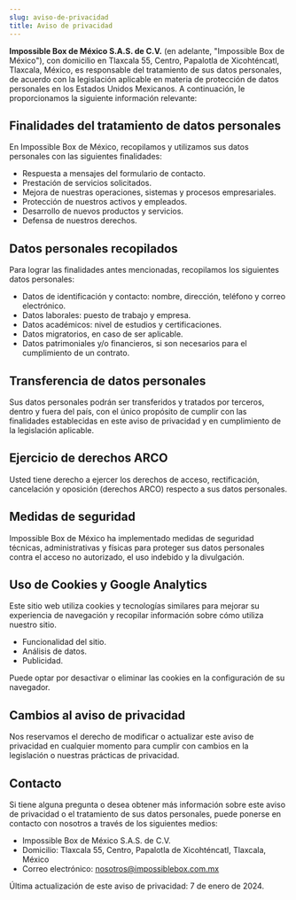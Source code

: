 ```yaml
---
slug: aviso-de-privacidad
title: Aviso de privacidad
---
```


**Impossible Box de México S.A.S. de C.V.** (en adelante, "Impossible Box de México"), con domicilio en Tlaxcala 55, Centro, Papalotla de Xicohténcatl, Tlaxcala, México, es responsable del tratamiento de sus datos personales, de acuerdo con la legislación aplicable en materia de protección de datos personales en los Estados Unidos Mexicanos. A continuación, le proporcionamos la siguiente información relevante:

## Finalidades del tratamiento de datos personales

En Impossible Box de México, recopilamos y utilizamos sus datos personales con las siguientes finalidades:

- Respuesta a mensajes del formulario de contacto.
- Prestación de servicios solicitados.
- Mejora de nuestras operaciones, sistemas y procesos empresariales.
- Protección de nuestros activos y empleados.
- Desarrollo de nuevos productos y servicios.
- Defensa de nuestros derechos.

## Datos personales recopilados

Para lograr las finalidades antes mencionadas, recopilamos los siguientes datos personales:

- Datos de identificación y contacto: nombre, dirección, teléfono y correo electrónico.
- Datos laborales: puesto de trabajo y empresa.
- Datos académicos: nivel de estudios y certificaciones.
- Datos migratorios, en caso de ser aplicable.
- Datos patrimoniales y/o financieros, si son necesarios para el cumplimiento de un contrato.

## Transferencia de datos personales

Sus datos personales podrán ser transferidos y tratados por terceros, dentro y fuera del país, con el único propósito de cumplir con las finalidades establecidas en este aviso de privacidad y en cumplimiento de la legislación aplicable.

## Ejercicio de derechos ARCO

Usted tiene derecho a ejercer los derechos de acceso, rectificación, cancelación y oposición (derechos ARCO) respecto a sus datos personales.

## Medidas de seguridad

Impossible Box de México ha implementado medidas de seguridad técnicas, administrativas y físicas para proteger sus datos personales contra el acceso no autorizado, el uso indebido y la divulgación.

## Uso de Cookies y Google Analytics

Este sitio web utiliza cookies y tecnologías similares para mejorar su experiencia de navegación y recopilar información sobre cómo utiliza nuestro sitio.

- Funcionalidad del sitio.
- Análisis de datos.
- Publicidad.

Puede optar por desactivar o eliminar las cookies en la configuración de su navegador.

## Cambios al aviso de privacidad

Nos reservamos el derecho de modificar o actualizar este aviso de privacidad en cualquier momento para cumplir con cambios en la legislación o nuestras prácticas de privacidad.

## Contacto

Si tiene alguna pregunta o desea obtener más información sobre este aviso de privacidad o el tratamiento de sus datos personales, puede ponerse en contacto con nosotros a través de los siguientes medios:

- Impossible Box de México S.A.S. de C.V.
- Domicilio: Tlaxcala 55, Centro, Papalotla de Xicohténcatl, Tlaxcala, México
- Correo electrónico: nosotros@impossiblebox.com.mx

Última actualización de este aviso de privacidad: 7 de enero de 2024.
